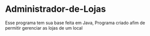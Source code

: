 # Administrador-de-Lojas
Esse programa tem sua base feita em Java, Programa criado afim de permitir gerenciar as lojas de um local
